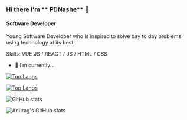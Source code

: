 ### Hi there I'm ** PDNashe** 👋

#### Software Developer
Young Software Developer who is inspired to solve day to day problems using technology at its best.

Skills: VUE JS / REACT / JS / HTML / CSS

- 🔭 I’m currently...

[![Top Langs](https://github-readme-stats.vercel.app/api/top-langs/?username=pdnashe)](https://github.com/pdnashe/github-readme-stats)

[![Top Langs](https://github-readme-stats.vercel.app/api/top-langs/?username=pfnashe)](https://github.com/pdnashe/github-readme-stats)

![GitHub stats](https://github-readme-stats.vercel.app/api?username=pdnashe&show_icons=true)  

![Anurag's GitHub stats](https://github-readme-stats.vercel.app/api?username=pdnashe&show_icons=true)



<!--
**PDNashe/PDNashe** is a ✨ _special_ ✨ repository because its `README.md` (this file) appears on your GitHub profile.



- 🔭 I’m currently working on ...
- 🌱 I’m currently learning ...
- 👯 I’m looking to collaborate on ...
- 🤔 I’m looking for help with ...
- 💬 Ask me about ...
- 📫 How to reach me: ...
- 😄 Pronouns: ...
- ⚡ Fun fact: ...
-->
